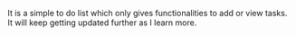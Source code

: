 It is a simple to do list which only gives functionalities to add or view tasks.
It will keep getting updated further as I learn more.

